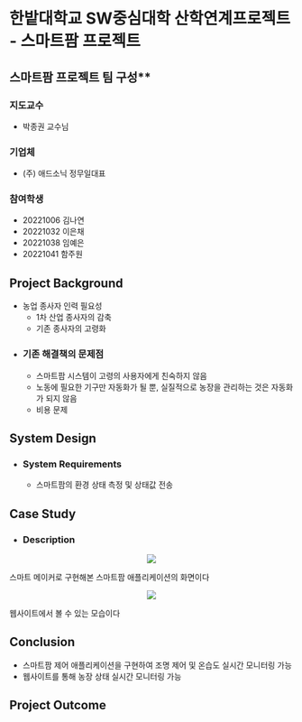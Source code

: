 # 한밭대학교 SW중심대학 산학연계프로젝트 - 스마트팜 프로젝트

## 스마트팜 프로젝트 팀 구성**
### 지도교수
 - 박종권 교수님

### 기업체 
 - (주) 애드소닉 정무일대표

### 참여학생
 - 20221006 김나연 
 - 20221032 이은채
 - 20221038 임예은
 - 20221041 함주원

## Project Background
- 농업 종사자 인력 필요성
  - 1차 산업 종사자의 감축
  - 기존 종사자의 고령화
- ### 기존 해결책의 문제점
  - 스마트팜 시스템이 고령의 사용자에게 친숙하지 않음
  - 노동에 필요한 기구만 자동화가 될 뿐, 실질적으로 농장을 관리하는 것은 자동화가 되지 않음
  - 비용 문제
  
## System Design
  - ### System Requirements
    - 스마트팜의 환경 상태 측정 및 상태값 전송
    
## Case Study
  - ### Description
<p align="center">
  <img src="https://github.com/HBNU-SWUNIV/INDPROJ23-smartfarm/assets/131340668/81c28d75-6b81-49ad-be6c-4e15a0689761">
</p>

스마트 메이커로 구현해본 스마트팜 애플리케이션의 화면이다
<p align="center">
  <img src="https://github.com/HBNU-SWUNIV/INDPROJ23-smartfarm/assets/131340668/5388cf44-e537-4b1a-b499-124b99156b3b">
</p>
웹사이트에서 볼 수 있는 모습이다
  
  
## Conclusion
  - 스마트팜 제어 애플리케이션을 구현하여 조명 제어 및 온습도 실시간 모니터링 가능
  - 웹사이트를 통해 농장 상태 실시간 모니터링 가능
  
## Project Outcome

